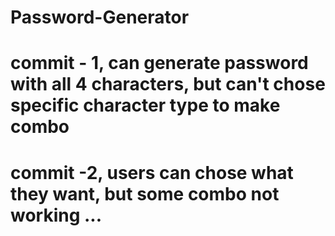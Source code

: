 # Password-Generator
# commit - 1, can generate password with all 4 characters, but can't chose specific character type to make combo
# commit -2, users can chose what they want, but some combo not working ... 